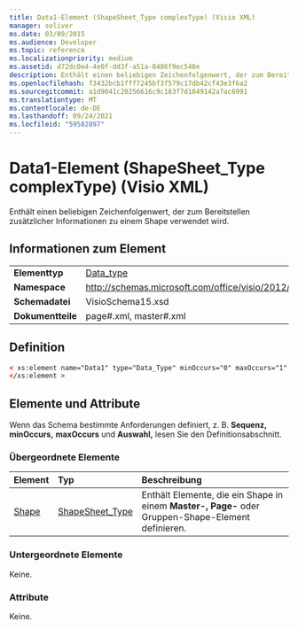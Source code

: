 ```yaml
---
title: Data1-Element (ShapeSheet_Type complexType) (Visio XML)
manager: soliver
ms.date: 03/09/2015
ms.audience: Developer
ms.topic: reference
ms.localizationpriority: medium
ms.assetid: d72dc0e4-4e0f-dd3f-a51a-8486f9ec548e
description: Enthält einen beliebigen Zeichenfolgenwert, der zum Bereitstellen zusätzlicher Informationen zu einem Shape verwendet wird.
ms.openlocfilehash: f3432bcb1fff7245bf3f579c17db42cf43e3f6a2
ms.sourcegitcommit: a1d9041c20256616c9c183f7d1049142a7ac6991
ms.translationtype: MT
ms.contentlocale: de-DE
ms.lasthandoff: 09/24/2021
ms.locfileid: "59582897"
---
```

# <a name="data1-element-shapesheet_type-complextype-visio-xml"></a>Data1-Element (ShapeSheet_Type complexType) (Visio XML)

Enthält einen beliebigen Zeichenfolgenwert, der zum Bereitstellen zusätzlicher Informationen zu einem Shape verwendet wird.
  
## <a name="element-information"></a>Informationen zum Element

|||
|:-----|:-----|
|**Elementtyp** <br/> |[Data_type](data_type-complextypevisio-xml.md) <br/> |
|**Namespace** <br/> |http://schemas.microsoft.com/office/visio/2012/main  <br/> |
|**Schemadatei** <br/> |VisioSchema15.xsd  <br/> |
|**Dokumentteile** <br/> |page#.xml, master#.xml  <br/> |
   
## <a name="definition"></a>Definition

```XML
< xs:element name="Data1" type="Data_Type" minOccurs="0" maxOccurs="1" >
</xs:element >
```

## <a name="elements-and-attributes"></a>Elemente und Attribute

Wenn das Schema bestimmte Anforderungen definiert, z. B. **Sequenz,** **minOccurs,** **maxOccurs** und **Auswahl,** lesen Sie den Definitionsabschnitt. 
  
### <a name="parent-elements"></a>Übergeordnete Elemente

|**Element**|**Typ**|**Beschreibung**|
|:-----|:-----|:-----|
|[Shape](shape-element-shapes_type-complextypevisio-xml.md) <br/> |[ShapeSheet_Type](shapesheet_type-complextypevisio-xml.md) <br/> |Enthält Elemente, die ein Shape in einem **Master-,** **Page-** oder Gruppen-Shape-Element definieren.  <br/> |
   
### <a name="child-elements"></a>Untergeordnete Elemente

Keine.
  
### <a name="attributes"></a>Attribute

Keine.
  

